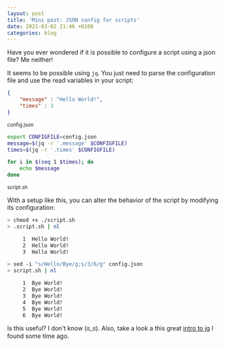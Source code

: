 ```yaml
---
layout: post
title: 'Mini post: JSON config for scripts'
date: 2021-03-02 21:46 +0100
categories: blog
---
```


Have you ever wondered if it is possible to configure a script using a json file? Me neither!

It seems to be possible using `jq`. You just need to parse the configuration file and use the read variables in your script:

```json
{
    "message" : "Hello World!",
    "times" : 3
}
```
<small>config.json</small>

```sh
export CONFIGFILE=config.json
message=$(jq -r '.message' $CONFIGFILE)
times=$(jq -r '.times' $CONFIGFILE)

for i in $(seq 1 $times); do
    echo $message
done
```
<small>script.sh</small>

With a setup like this, you can alter the behavior of the script by modifying its configuration:

```sh
> chmod +x ./script.sh
> .script.sh | nl

     1	Hello World!
     2	Hello World!
     3	Hello World!

> sed -i "s/Hello/Bye/g;s/3/6/g" config.json
> script.sh | nl

     1	Bye World!
     2	Bye World!
     3	Bye World!
     4	Bye World!
     5	Bye World!
     6	Bye World!
```

Is this useful? I don't know (ಠ_ಠ). Also, take a look a this great [intro to jq](https://programminghistorian.org/en/lessons/json-and-jq) I found some time ago.

